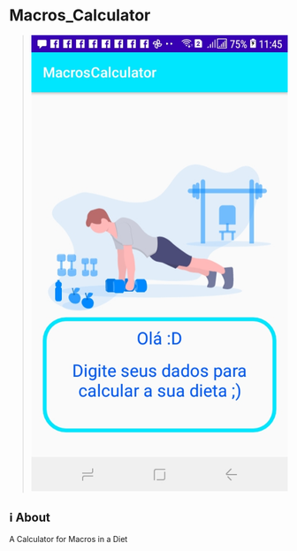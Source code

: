# Macros_Calculator

  > <img width="500px" src="https://github.com/Samuel-Ricardo/Macros_Calculator/blob/master/readme_files/img1.jpeg">

## ℹ About
A Calculator for Macros in a Diet
